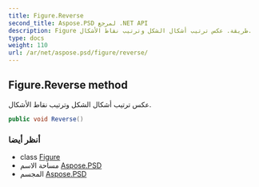 ```yaml
---
title: Figure.Reverse
second_title: Aspose.PSD لمرجع .NET API
description: Figure طريقة. عكس ترتيب أشكال الشكل وترتيب نقاط الأشكال.
type: docs
weight: 110
url: /ar/net/aspose.psd/figure/reverse/
---
```

## Figure.Reverse method

عكس ترتيب أشكال الشكل وترتيب نقاط الأشكال.

```csharp
public void Reverse()
```

### أنظر أيضا

* class [Figure](../)
* مساحة الاسم [Aspose.PSD](../../figure/)
* المجسم [Aspose.PSD](../../../)


